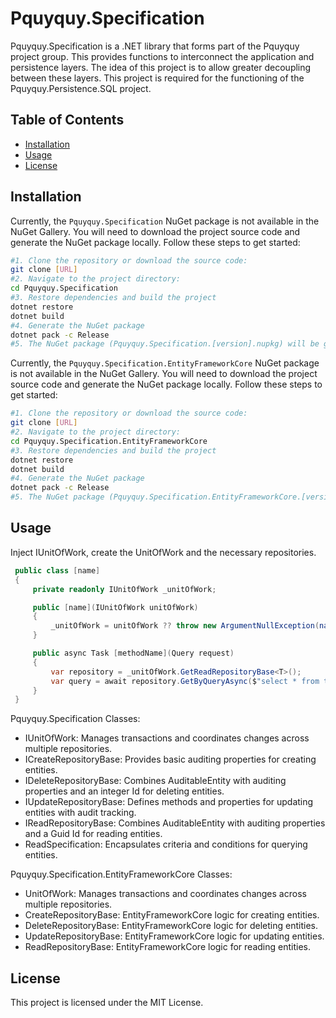 # Pquyquy.Specification

Pquyquy.Specification is a .NET library that forms part of the Pquyquy project group. This provides functions to interconnect the application and persistence layers. The idea of this project is to allow greater decoupling between these layers. This project is required for the functioning of the Pquyquy.Persistence.SQL project.

## Table of Contents

- [Installation](#installation)
- [Usage](#usage)
- [License](#license)

## Installation

Currently, the `Pquyquy.Specification` NuGet package is not available in the NuGet Gallery. You will need to download the project source code and generate the NuGet package locally. Follow these steps to get started:

   ```bash
   #1. Clone the repository or download the source code:
   git clone [URL]
   #2. Navigate to the project directory:
   cd Pquyquy.Specification
   #3. Restore dependencies and build the project
   dotnet restore
   dotnet build
   #4. Generate the NuGet package
   dotnet pack -c Release
   #5. The NuGet package (Pquyquy.Specification.[version].nupkg) will be generated in the bin/Release directory of the project. You can then reference this local package in your other projects as needed.
   ```

Currently, the `Pquyquy.Specification.EntityFrameworkCore` NuGet package is not available in the NuGet Gallery. You will need to download the project source code and generate the NuGet package locally. Follow these steps to get started:

   ```bash
   #1. Clone the repository or download the source code:
   git clone [URL]
   #2. Navigate to the project directory:
   cd Pquyquy.Specification.EntityFrameworkCore
   #3. Restore dependencies and build the project
   dotnet restore
   dotnet build
   #4. Generate the NuGet package
   dotnet pack -c Release
   #5. The NuGet package (Pquyquy.Specification.EntityFrameworkCore.[version].nupkg) will be generated in the bin/Release directory of the project. You can then reference this local package in your other projects as needed.
   ```

## Usage

Inject IUnitOfWork, create the UnitOfWork and the necessary repositories.
   
   ```csharp
    public class [name]
    {
        private readonly IUnitOfWork _unitOfWork;

        public [name](IUnitOfWork unitOfWork)
        {
            _unitOfWork = unitOfWork ?? throw new ArgumentNullException(nameof(unitOfWork));
        }

        public async Task [methodName](Query request)
        {
            var repository = _unitOfWork.GetReadRepositoryBase<T>();
            var query = await repository.GetByQueryAsync($"select * from table");
        }
    }
   ```

Pquyquy.Specification Classes:
- IUnitOfWork: Manages transactions and coordinates changes across multiple repositories.
- ICreateRepositoryBase: Provides basic auditing properties for creating entities.
- IDeleteRepositoryBase: Combines AuditableEntity with auditing properties and an integer Id for deleting entities.
- IUpdateRepositoryBase: Defines methods and properties for updating entities with audit tracking.
- IReadRepositoryBase: Combines AuditableEntity with auditing properties and a Guid Id for reading entities.
- ReadSpecification: Encapsulates criteria and conditions for querying entities.

Pquyquy.Specification.EntityFrameworkCore Classes:
- UnitOfWork: Manages transactions and coordinates changes across multiple repositories.
- CreateRepositoryBase: EntityFrameworkCore logic for creating entities.
- DeleteRepositoryBase: EntityFrameworkCore logic for deleting entities.
- UpdateRepositoryBase: EntityFrameworkCore logic for updating entities.
- ReadRepositoryBase: EntityFrameworkCore logic for reading entities.
 
## License

This project is licensed under the MIT License. 
